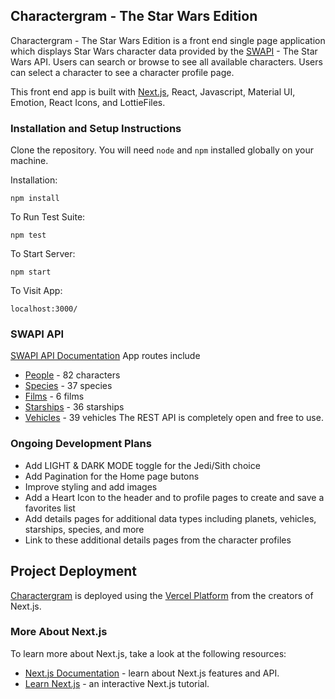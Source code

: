 ## Charactergram - The Star Wars Edition

Charactergram - The Star Wars Edition is a front end single page application which displays Star Wars character data provided by the [SWAPI](https://swapi.dev/) - The Star Wars API. Users can search or browse to see all available characters. Users can select a character to see a character profile page.

This front end app is built with [Next.js](https://nextjs.org/), React, Javascript, Material UI, Emotion, React Icons, and LottieFiles.

### Installation and Setup Instructions

Clone the repository. You will need `node` and `npm` installed globally on your machine.  

Installation:

`npm install`  

To Run Test Suite:  

`npm test`  

To Start Server:

`npm start`  

To Visit App:

`localhost:3000/`  

### SWAPI API

[SWAPI API Documentation](https://swapi.dev/documentation) 
App routes include
- [People](https://swapi.dev/api/people/) - 82 characters
- [Species](https://swapi.dev/api/species/) - 37 species
- [Films](https://swapi.dev/api/films/) - 6 films
- [Starships](https://swapi.dev/api/starships) - 36 starships
- [Vehicles](https://swapi.dev/api/vehicles/) - 39 vehicles
The REST API is completely open and free to use.

### Ongoing Development Plans

 - Add LIGHT & DARK MODE toggle for the Jedi/Sith choice
 - Add Pagination for the Home page butons 
 - Improve styling and add images
 - Add a Heart Icon to the header and to profile pages to create and save a favorites list
 - Add details pages for additional data types including planets, vehicles, starships, species, and more
 - Link to these additional details pages from the character profiles

## Project Deployment

[Charactergram](character-gram.vercel.app) is deployed using the [Vercel Platform](https://vercel.com/new?utm_medium=default-template&filter=next.js&utm_source=create-next-app&utm_campaign=create-next-app-readme) from the creators of Next.js.

### More About Next.js
To learn more about Next.js, take a look at the following resources:

- [Next.js Documentation](https://nextjs.org/docs) - learn about Next.js features and API.
- [Learn Next.js](https://nextjs.org/learn) - an interactive Next.js tutorial.
